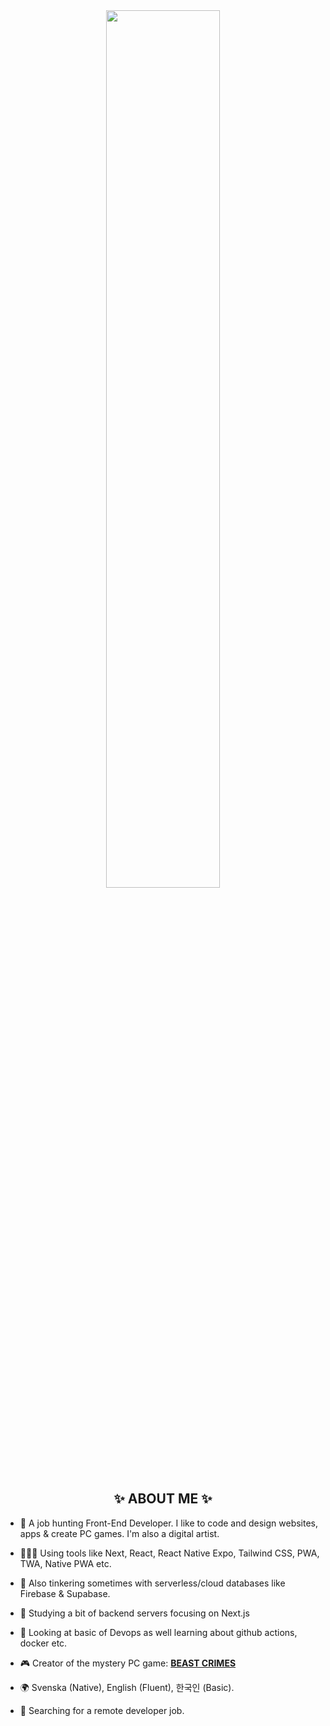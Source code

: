 <div align="center">
  
  <img src="https://i.imgur.com/gLUwr3g.gif" width="60%" />
  </div>
  
  <h2 align="center">✨ ABOUT ME ✨</h2>

- 🐧 A job hunting Front-End Developer. I like to code and design websites, apps & create PC games. I'm also a digital artist.
  
- 👨🏻‍💻 Using tools like Next, React, React Native Expo, Tailwind CSS, PWA, TWA, Native PWA etc.

- 💾 Also tinkering sometimes with serverless/cloud databases like Firebase & Supabase.

- 💽 Studying a bit of backend servers focusing on Next.js
  
- 🛜 Looking at basic of Devops as well learning about github actions, docker etc.
  
- 🎮 Creator of the mystery PC game: [**BEAST CRIMES**](https://www.beastcrimes.com/)
  
- 🌍 Svenska (Native), English (Fluent), 한국인 (Basic).
  
- 💼 Searching for a remote developer job.
